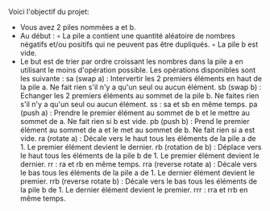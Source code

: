 Voici l'objectif du projet: 

- Vous avez 2 piles nommées a et b.
- Au début :
◦ La pile a contient une quantité aléatoire de nombres négatifs et/ou positifs
qui ne peuvent pas être dupliqués.
◦ La pile b est vide.
- Le but est de trier par ordre croissant les nombres dans la pile a en utilisant le moins d'opération possible.
Les opérations disponibles sont les suivante :
  sa (swap a) : Intervertir les 2 premiers éléments en haut de la pile a.
    Ne fait rien s'il n'y a qu'un seul ou aucun élément.
  sb (swap b) : Echanger les 2 premiers éléments au sommet de la pile b.
    Ne faites rien s'il n'y a qu'un seul ou aucun élément.
  ss : sa et sb en même temps.
  pa (push a) : Prendre le premier élément au sommet de b et le mettre au sommet de a.
    Ne fait rien si b est vide.
  pb (push b) : Prend le premier élément au sommet de a et le met au sommet de b.
    Ne fait rien si a est vide.
  ra (rotate a) : Décale vers le haut tous les éléments de la pile a de 1.
    Le premier élément devient le dernier.
  rb (rotation de b) : Déplace vers le haut tous les éléments de la pile b de 1.
    Le premier élément devient le dernier.
  rr : ra et rb en même temps.
   rra (reverse rotate a) : Décale vers le bas tous les éléments de la pile a de 1.
    Le dernier élément devient le premier.
  rrb (reverse rotate b) : Décale vers le bas tous les éléments de la pile b de 1.
    Le dernier élément devient le premier.
  rrr : rra et rrb en même temps.
 
 
